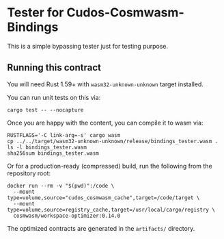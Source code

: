 # Tester for Cudos-Cosmwasm-Bindings

This is a simple bypassing tester just for testing purpose.

## Running this contract

You will need Rust 1.59+ with `wasm32-unknown-unknown` target installed.

You can run unit tests on this via: 

`cargo test -- --nocapture`

Once you are happy with the content, you can compile it to wasm via:

```
RUSTFLAGS='-C link-arg=-s' cargo wasm
cp ../../target/wasm32-unknown-unknown/release/bindings_tester.wasm .
ls -l bindings_tester.wasm
sha256sum bindings_tester.wasm
```

Or for a production-ready (compressed) build, run the following from the
repository root:

```
docker run --rm -v "$(pwd)":/code \
  --mount type=volume,source="cudos_cosmwasm_cache",target=/code/target \
  --mount type=volume,source=registry_cache,target=/usr/local/cargo/registry \
  cosmwasm/workspace-optimizer:0.14.0
```

The optimized contracts are generated in the `artifacts/` directory.
